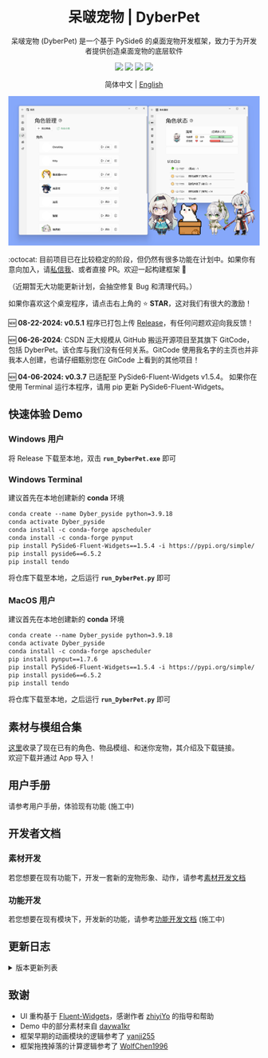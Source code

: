 <h1 align="center">
  呆啵宠物  |  DyberPet
</h1>

<p align="center">
  呆啵宠物 (DyberPet) 是一个基于 PySide6 的桌面宠物开发框架，致力于为开发者提供创造桌面宠物的底层软件
</p>

<p align="center">
  <a>
    <img src="https://img.shields.io/github/license/ChaozhongLiu/DyberPet.svg">
  </a>

  <a style="text-decoration:none">
    <img src="https://img.shields.io/github/downloads/ChaozhongLiu/DyberPet/total.svg"/>
  </a>

  <a style="text-decoration:none">
    <img src="https://img.shields.io/badge/python-3.9+-blue.svg" />
  </a>

  <a style="text-decoration:none">
    <img src="https://img.shields.io/badge/DyberPet-v0.5.1-green.svg"/>
  </a>
</p>

<p align="center">
简体中文 | <a href="README_EN.md">English</a>
</p>

![Interface](https://raw.githubusercontent.com/ChaozhongLiu/DyberPet/main/docs/DyberPet.png)

  
:octocat: 目前项目已在比较稳定的阶段，但仍然有很多功能在计划中。如果你有意向加入，请[私信我](https://space.bilibili.com/39307302)、或者直接 PR。欢迎一起构建框架 🥰 
  
（近期暂无大功能更新计划，会抽空修复 Bug 和清理代码。）
  
如果你喜欢这个桌宠程序，请点击右上角的 ⭐ **STAR**，这对我们有很大的激励！
  
:new: **08-22-2024: v0.5.1** 程序已打包上传 [Release](https://github.com/ChaozhongLiu/DyberPet/releases/tag/v0.5.1)，有任何问题欢迎向我反馈！  
  
:new: **06-26-2024**: CSDN 正大规模从 GitHub 搬运开源项目至其旗下 GitCode，包括 DyberPet。该仓库与我们没有任何关系。GitCode 使用我名字的主页也并非我本人创建，也请仔细甄别您在 GitCode 上看到的其他项目！
  
:new: **04-06-2024: v0.3.7** 已适配至 PySide6-Fluent-Widgets v1.5.4。 如果你在使用 Terminal 运行本程序，请用 pip 更新 PySide6-Fluent-Widgets。  
  
  
## 快速体验 Demo
### Windows 用户
  将 Release 下载至本地，双击 **``run_DyberPet.exe``** 即可


### Windows Terminal
  建议首先在本地创建新的 **conda** 环境  
  ```
  conda create --name Dyber_pyside python=3.9.18
  conda activate Dyber_pyside
  conda install -c conda-forge apscheduler
  conda install -c conda-forge pynput
  pip install PySide6-Fluent-Widgets==1.5.4 -i https://pypi.org/simple/
  pip install pyside6==6.5.2
  pip install tendo
  ```
  将仓库下载至本地，之后运行 **``run_DyberPet.py``** 即可

  
### MacOS 用户
  建议首先在本地创建新的 **conda** 环境  
  ```
  conda create --name Dyber_pyside python=3.9.18
  conda activate Dyber_pyside
  conda install -c conda-forge apscheduler
  pip install pynput==1.7.6
  pip install PySide6-Fluent-Widgets==1.5.4 -i https://pypi.org/simple/
  pip install pyside6==6.5.2
  pip install tendo
  ```
  将仓库下载至本地，之后运行 **``run_DyberPet.py``** 即可
  

## 素材与模组合集 

[这里](docs/collection.md)收录了现在已有的角色、物品模组、和迷你宠物，其介绍及下载链接。  
欢迎下载并通过 App 导入！
  
  

## 用户手册
请参考用户手册，体验现有功能 (施工中)




## 开发者文档
### 素材开发
若您想要在现有功能下，开发一套新的宠物形象、动作，请参考[素材开发文档](docs/art_dev.md)

### 功能开发
若您想要在现有模块下，开发新的功能，请参考[功能开发文档](README.md) (施工中)


## 更新日志

<details>
  <summary>版本更新列表</summary>
  
**v0.5.1 - 08/22/2024**
- 添加了日期更新 Timer
- 日期更新时自动更新喂养的天数
- 修复了不满足饱食度要求的动作附加声音被播放的错误

**v0.5.0 - 08/16/2024**
- 在左键拖拽情况下锁定右键菜单
- 修复了右键点击 Event 的错误代码 (虽然不影响使用)

**v0.5.0 - 08/14/2024**
- 改进了和游戏存档相关的各项功能，避免因存档文件问题导致的崩溃和闪退
- 替换了右键菜单的更换角色图标

**v0.5.0 - 08/10/2024**
- 修复了当迷你宠物跟随主宠物时，因目标坐标设定低于水平线导致的抽搐现象

**v0.5.0 - 08/06/2024**
- 移除了物品掉落组件我自己画的难看的气泡
- 检查新添加角色模组时，patpat 不再是必须属性
- 修复了导入新角色后，以同伴组件进行召唤，因缺少数据初始化而导致程序崩溃的问题

**v0.5.0 - 08/05/2024**
- settings 添加了 ``minipet_scale`` 来独立设定迷你宠物的大小
- 迷你宠物菜单中添加了大小调节 Slider
- 修复了召唤同伴或迷你宠物拍拍动作的调用错误

**v0.5.0 - 08/03/2024**
- 细化了 ``宠物大小`` 设置参数，现在每一个角色都有独立的大小参数
  
**v0.5.0 - 07/21/2024**
- 修复了在商店卖出物品的最后一个时，背包内仍然显示该物品的 Bug

**v0.4.9 - 07/15/2024**
- 修复了取消专注时间再次开始后程序崩溃的 Bug
- 初始化的动作会被自动勾选加入播放列表
- 修复了部分 UI 显示不全的问题
- 优化了对话框的出现位置
- 修复了宠物默认动作存在 Anchor 时的正确初始位置

**v0.4.8 - 06/29/2024**
- 统一参数 ``set_fall`` 为 Boolean，并添加进了 settings.json 文件中

**v0.4.7 - 06/15/2024**
- 修复了系统界面一些对话框选项错误的问题
- 修复了缺少的语言类型的初始化问题
- 添加了软件更新提醒通知
- 添加了对应更新的翻译

**v0.4.6 - 05/11/2024**
- ``pet_conf.patpat`` 类型更换为 ``dict {0:"actname", 3:"actname2"}``, 可以给每个饱食度等级单独定义拍拍动画
- 更新了交互模块拍拍动画的播放逻辑，会首先按当前饱食度等级随机选取一个拍拍动画

**v0.4.5 - 05/10/2024**
- 重构了所有的数值条，解决了之前数值过小时 Bar 超出圆角边界的问题

**v0.4.4 - 05/07/2024**
- 添加了迷你宠物管理 UI 和功能
- 之前的 ``附属宠物/subpet`` 正式更名为 ``迷你宠物``
- 更新了系统面板的部分 UI

**v0.4.3 - 05/05/2024**
- 在基本设置中 添加了自定义应用主题色功能
- 在基本设置中 添加了检查更新的功能

**v0.4.2 - 05/04/2024**
- 简化了右键菜单结构
- 给宠物拖拽添加了反弹机制

**v0.4.2 - 05/03/2024**
- 添加了 ``自定义动作`` 和 ``动作设计`` 功能
- 完善了动画面板的功能和 UI
- 添加了动画面板相关的翻译
  
**v0.4.1 - 04/20/2024**
- ``ActData`` 添加了 ``special_act`` 属性
- 如果你曾在 04/18 - 04/20 之间测试使用过新的终端版本程序，或许需要删除 ``data/act_data.json`` 重新生成

**v0.4.1 - 04/18/2024**
- 在新的``ActData``基础上
  - 更新了交互模块、附件模块的逻辑
- 给 ``act``、``acc``、``anchor`` 添加了``跳过``的配置数值
  - 各模块判定为跳过动画是会按设定的逻辑执行
  - 动画模块&交互模块：按跳过的配置 图像静止不动
  - 附件模块：遇到跳过会暂时隐藏，直至下一个附件动画出现
- 下一步会开发动作模块 UI，用来自定义动作

**v0.4.0 - 04/14/2024**
- 重构了动画模块的配置数据结构 ``ActData``
- 在新的数据结构基础上
  - 更新了动画模块的逻辑
  - 更新了动画选择菜单的功能逻辑
  - ！交互模块仍未更新，可能会触发问题

**v0.3.7 - 04/09/2024**
- 给角色面板添加了更多的指南
- 角色如果包含 ``items`` 文件夹，会自动判定并导入其中的物品

**v0.3.7 - 04/06/2024**
- 通知栏剩余翻译完成
- 采用 Fluent-Widgets 优化了通知栏 UI
- 优化了缩放逻辑以避免在 MacOS 中的地面判断 bug
- 适配到了 Fluent-Widgets 1.5.4 版本；请尝试使用 pip 更新环境中的 PySide6-Fluent-Widgets

**v0.3.7 - 03/31/2024**
- 代办事项 UI 和功能完成
- 角色面板的翻译全部完成

**v0.3.6 - 03/15/2024**
- 每日进度功能代码更新
- 存档数据新增了 ``task_data.json``
  - 存档导出、快速存储时会被备份，但不会被导入
  - ``conf.py`` 中增加了 ``TaskData`` 的各种操作
  - App 启动时加载 ``settings.task_data``

**v0.3.6 - 03/05/2024**
- 专注任务功能代码基本完成
- 优化了番茄钟和专注时间倒计时UI的显示区域及其对主动画模块的影响

**v0.3.5 - 02/18/2024**
- 日常任务 UI 设计完毕
- 日常目标 UI init

**v0.3.5 - 02/04/2024**
- 日常任务 UI init

**v0.3.5 - 01/21/2024**
- 动作管理 UI init
- 将程序中几乎所有的 ``QImage`` 替换成了 ``QPixmap``，以节省内存，优化运行效率

**v0.3.4 - 01/21/2024**
- 商店购买和出售功能实装

**v0.3.4 - 01/18/2024**
- 商店 UI 同步角色属性进行刷新
  - 物品增减
  - 角色好感度变化
  - 切换角色
  - 导入存档
- 物品默认价格按星级提升

**v0.3.4 - 01/16/2024**
- 商店 UI 代码完成
  - 界面设计和代码完成
  - 实装了按字符搜索
  - 实装了按标签筛选
- 商店各项功能暂未完成

**v0.3.4 - 12/26/2023**
- 高分辨率屏幕图片缩放优化
- Avatar Label 生成方法优化
- 将默认未知 Icon 换成了空白图片

**v0.3.4 - 12/13/2023**
- BUFF系统 init
  - 物品（包括宠物）添加了 ``buff`` 属性，详见 [buffModule](DyberPet/Dashboard/buffModule.py)
  - 状态面板添加了 Buff 的运算和 UI，仍在施工中
- 薯条、汉堡、派蒙均添加了 ``buff`` 属性作为demo的例子
- ``HP`` 下降timer缩短为1分钟

**v0.3.3 - 11/28/2023**
- 宠物系统 init
  - 宠物是每个角色的宠物（宠物的宠物 hhh），作为Item Class，可被获取
  - 宠物可跟随角色，或自由活动
  - 宠物可对角色有Buff加成（未完成）
- 添加了 ``派蒙`` 作为一个宠物的例子
- **声明**：从v0.3.3起，桌宠将用``角色``指代，桌宠的宠物用``宠物``指代

**v0.3.2 - 11/24/2023**
- 背包面板刷新机制
- 金币系统 init

**v0.3.2 - 11/21/2023**
- 背包面板基本完成
- 背包空白格背景颜色更改
- 切换宠物时的刷新还未完成
- 删除了旧的背包UI
- 进行了少量的代码清理

**v0.3.2 - 11/16/2023**
- 背包面板 init
  
**v0.3.2 - 11/12/2023**
- 状态信息构建完成
- 角色面板构建完成

**v0.3.1b - 11/10/2023**
- 角色面板 init
- 状态信息日志 Widget init

**v0.3.1b - 11/05/2023**
- 修复了设置界面圆角显示不全的问题
- 优化了菜单 UI 子菜单点击的行为逻辑
- 修复了屏幕缩放导致部分组件重叠的问题
- MacOS 的兼容性改进
  - 修复附件模块无法正常显示的问题
  - 修复“前往文件夹”无法运行的问题
  - 优化窗口大小计算，但Mac仍然存在屏幕大小获取问题
  
**v0.3.1b - 10/27/2023**
- 切换了打包方式
  
**v0.3.1 - 10/21/2023**
- 切换至了 PySide6-Fluent-Widgets 1.3.3
- 修复了一些上报和未上报的潜在bug
- 补充了一些缺失的翻译
- 近期更新的本地测试完成
- release 添加 PySide6 版本


**v0.3.0a - 10/21/2023**
- 完成了物品模组功能
- 完成了物品模组的翻译


**v0.3.0a - 10/17/2023**
- 框架 main 分支迁移至 PySide6

    
**v0.3.0a - 10/08/2023**
- 框架迁移至 PySide6
- 添加了物品模组功能（未完成）

**v0.3.0a - 09/24/2023**
- 添加了系统及 UI
  - 基本设置 UI：替换了原本的设置，更贴近 Windows11；增加了语言切换设置
  - 存档管理 UI：实装了存档系统，包括存档的导出、导入，快速存档功能
  - 角色管理 UI：显示角色列表，包含启动按钮、角色信息卡片
- 存档系统改动
  - 存档改动为每个角色独立
  - 添加了新旧存档的自动转换代码
  - 添加了存档文件的各种操作（详见 [添加了系统及 UI]）
- 语言切换
  - 完成了语言切换功能
  - 新增了语言切换相关的文件：``langs.pro``, ``res/language``
  - 部分完成了中英两种语言的翻译
- 重构了原有 UI
  - 利用 PyQt5 原生功能重新实现 按分辨率和缩放改变大小
  - 优化了菜单 UI，替换为 PyQt-Fluent-Widgets RoundMenu
  - 将状态栏移动到了右键菜单中
  - 开启计划任务时，进度条会持续出现在宠物上方
  - 替换了通知窗口的关闭按钮
- 角色添加功能
  - 角色管理UI基本完成
  - 实现了角色添加的基本功能

  
**v0.2.2 - 03/14/2023**
- 数据存写大概花费0.43ms，有极小概率在该间隔内关闭软件导致数据丢失。本次优化在每次关闭前主动存储一次数据，并冻结数据，执行退出。
  
**v0.2.2 - 03/09/2023**
- 可以客制化番茄钟了
- 修复了狂爆物品的另一个大bug
  
**v0.2.2 - 03/08/2023**
- Mac不兼容通知栏关闭按钮，故优化了关闭按钮UI
  
**v0.2.2 - 03/07/2023**
- 附件动作的``follow_mouse``属性添加了``"x"`` 和 ``"y"``的选项，可单独跟随x或y轴
  
**v0.2.2 - 03/05/2023**
- 常驻动作数据结构修改，bug修复
- 同伴添加了常驻动作判定，需要在是主宠物时进行设定
  
**v0.2.2 - 03/04/2023**
- 添加了下落的前置动作``prefall``，将在鼠标松开后执行
- 背包分成了食物和收藏品两栏
  
**v0.2.2 - 03/03/2023**
- 右键菜单中增加了常驻动作选项，可以改变闲置时的默认动作，选中后将不在随机播放其他动作
  
**v0.2.2 - 03/02/2023**
- 交互功能添加了水平跟随目标的功能
- 添加了跟随鼠标的功能
- 目标跟随需要在``pet_conf.json``中定义``left``向左移动和 ``right``向右移动的动作
  
**v0.2.2 - 03/01/2023**
- 存档系统初步功能上线
  
**v0.2.1 - 02/25/2023**
- ``fv_reward``属性可设置为list，物品可出现在多个等级奖励中
  
**v0.2.1 - 02/23/2023**
- Windows系统添加了subwindow属性
- 禁用掉落时，缩放宠物不会闪回地面
  
**v0.2.1 - 02/22/2023**
- 优化了缩放机制
- 物品数量为1时不显示数字
- 优化了主宠物列表判断和默认宠物的保存方式
  
**v0.2.0 - 02/21/2023**
- MacOS 兼容性代码改进
- 增加好感度等级奖励的补偿系统
  
**v0.2.0 - 02/18/2023**
- 设置中添加了启动默认角色的选择
- 切换角色增加了问候通知
- 添加了 NoDropShadowWindowHint （为MacOS准备）
  
**v0.1.19 - 02/16/2023**
- 设置中可以静音了
- 添加了统计陪伴天数及显示铭牌的功能
  
**v0.1.18 - 02/12/2023**
- 对话框自动添加上一步按钮
- 调整了对特殊中文字符的长度计算
  
**v0.1.18 - 02/11/2023**
- 增加了附属宠物和主宠物的连接
- 保证收藏品在随机掉落中不重复出现
- 整理了可变更的系统数值
  
**v0.1.18 - 02/10/2023**
- 添加了对话界面和功能（暂未实装素材）
  
**v0.1.17 - 02/05/2023**
- 给通知系统语音添加了优先级``sound_priority``属性
- 增加了点击时的随机语音事件
- 增加了纳西妲的语音库
  
**v0.1.16 - 02/01/2023**
- 实现了多屏之间转移（测试中）
- 规避了专注时间0分0秒相关的闪退bug
- 解决了不能言说的狂爆物品惊天大bug
- 停止按钮按下后会立刻失效，避免多次结算
- 修复了快速点击鼠标微小位移造成闪现的bug
- 修复了召唤同伴放大时显示不全的问题
- 修复了一定条件下缩放宠物派蒙位置问题
  
**v0.1.15 - 01/29/2023**
- 取消屏幕缩放对图片大小的影响
- 重力加速度最小值变为0.01
- 数值栏字体固定为Times
- 设置内添加是否置顶的选项
  
**v0.1.14 - 01/28/2023**
- 修复了禁用掉落时不会触发摸摸事件的bug
- ``pets.json``转移到了``res/role/``
  
**v0.1.14 - 01/23/2023**
- ``item_config``更新
  - 添加了``fv_reward``: int，将物品设定为好感度升级奖励
  - 修复了label anchor未随缩放比例改变的bug
  - 重力加速度最小值变为0.01
  - 取消屏幕缩放比例对图片大小的影响
  
**v0.1.14 - 01/22/2023**
- ``pet_config['acc_act']``更新
  - ``timeout``：true/false 动画结束后关闭 / 不断循环
  - ``unique``：true/false 可否存在多个一样的附件
  - ``closable``：true/false 可否关闭（右键菜单关闭）
  - ``follow_main``：true/false 是否跟随主程序移动
  - ``speed_follow_main``：int 跟随主程序的移动速度
  
**v0.1.13 - 01/21/2023**
- 优化了widget size的动态变化逻辑
- 修复了没有随机动作或随机动作概率为零时的报错
- 通知栏边框变为圆弧
- 饱食度下降间隔变为 2min
- ``pet_config`` 更新
  - 添加了``subpet``，用来定义宠物的附属宠物
  - ``item_favorite``, ``item_dislike`` 变更为``dict``, 增加了物品好感度倍率数值
- ``item_config``更新
  - 添加了``type``, 可添加消耗品``consumable``和收藏品``collection``两类物品，收藏品不可使用
- ``act_config``更新
  - 添加了``anchor``属性，将根据锚点自动移动动画
- 开始施工语言更换
  
**v0.1.12 - 01/15/2023**
- 待机动作（default）将持续进行
- 更改了数值模块的逻辑，目前所有宠物共用一套数值
  - 删除了``pet_config``中的 ``gravity``, ``hp_interval``, ``fv_interval``
- 进程多开被禁止，以防数据存储混乱
- 多开禁止的情况下，为了能够让多个宠物同屏，增加了``召唤同伴``的功能
- 增加了鼠标点击触发的``摸摸事件``，宠物可定义摸摸的动作，并大概率触发向上浮动的心心，小概率获得物品掉落
- 增加了物品掉落的动画，掉落物品呈抛物线掉落在底部任务栏

**v0.1.11 - 01/07/2023**
- 添加了设置界面，可以改变大小、重力、拖拽速度、音量
- 添加了组件动作：现在支持动作包含另一个动画的功能（具体见素材开发文档）
- 物品使用添加了宠物喜爱度的分级，可设置不同的声音、动作
- 支持宠物自定义通知图标和声音，在``res/role/NAME/note/`` 中添加 （具体见素材开发文档）
- 宠物移动行为增加了屏幕边界
  
**v0.1.10 - 12/28/2022**
- 通知栏的图标和声音与 note_type 关联，可在 ``res/role/PETNAME/note/note_config.json`` 中自定义
  
**v0.1.10 - 12/27/2022**
- 更新了提醒事项的 UI
- 更新了饱食度随时间下降的计算逻辑，每一分钟都会变化，但只显示百分比，与用户定义的 ``hp_interval`` 相关
  
**v0.1.9 - 12/25/2022**
- 更新了番茄钟和专注时间的 UI
- 番茄钟和专注时间的开始和取消移动到了各自的界面内，不再使用菜单进行
- 专注时间可以暂停了
- 专注时间取消也会按已经行的时长获取物品奖励
  
**v0.1.8 - 12/21/2022**
- 界面大小加入了屏幕缩放比例的考虑
- UI 仍然没有全部完成
- 加入了圣诞限定小猫角色
  
**v0.1.8 - 12/19/2022**
- 交互模块QTimer变为更加精准的Timer
  
**v0.1.8 - 12/18/2022**
- 数值系统更新：健康值和心情值替换为 饱食度、好感度，并更新了数值系统及其 UI
- 增加了更多模块连接
  - 数值改变将影响随即动作的触发几率、每个动作的具体概率
  - 动作和物品将伴随好感度提升解锁
  - 更多细节将在用户手册和素材开发文档中更新
- 下落动作细分为 下落中 + 落地动作 两个部分
- 更新了背包系统的 UI，后续将逐渐更新所有的 UI 界面
  
**v0.1.7 - 12/11/2022**
- 添加了计划任务完成后的物品掉落事件

**v0.1.7 - 12/10/2022**
- 添加了背包系统，可以使用宠物获得的物品（目前只是功能测试阶段，UI极其丑陋，甚至不一致）
  - 在 settings 中增加了 pet_data，用来存储宠物数值和物品的数据
  - 添加了 item_data 和 ``res/items/item_config.json``，用于素材开发中设定物品属性（素材开发文档待更新）
  - 完善了背包交互的一系列可能行为的系统反馈，尽可能考虑了各种情况（可能仍然有bug）
  - 连接了物品使用与数值变化、动画播放
- 添加了通知系统，将取代旧版本中的对话框
  - 定义了 QToaster class 及目前定义的通知类型字段
  - 通知消息会伴随喵叫声
  - 为物品使用和数值变化添加了通知
  - 为计划任务添加了通知，删除了对话框显示（代码仍然在）

**v0.1.6 - 12/03/2022**
- 添加了提醒事项的到时提醒
- 添加了间隔提醒功能
- 关闭宠物后，备忘录会保留
- 添加了对话显示的排队系统，避免冲突

**v0.1.6 - 12/02/2022**
- 添加了专注时间功能
- 添加了番茄时钟和专注时间的倒计时
- 添加了提醒事项（备忘录）
- 该版本下，健康和心情会不断下降，暂时没有和其他功能连接，会在后续版本中添加

**v0.1.5 - 11/27/2022**
- 解决了使用 ``apscheduler`` 时 ``pyinstaller`` 的 bug
- 添加了番茄时间功能

**v0.1.5 - 11/26/2022**
- 采用 ``apscheduler`` 规范化了计划任务模块
- 增加了宠物数值相关数据的读取、修改、存储系统
- 重构了文件夹结构

**v0.1.5 - 11/25/2022**
- 增加了对话框和显示对话的功能
- 增加了计划任务模块
- 计划任务模块增加任务：运行时打招呼、健康和心情随时间下降

**v0.1.4 - 11/23/2022**
- 增加了心情数值
- 更新了呆啵宠物的图标

**v0.1.4 - 11/20/2022**
- 增加了鼠标停留时数值系统的显示 （未实装功能）

**v0.1.3 - 11/19/2022**
- 模块化重构了项目代码

**v0.1.2 - 11/14/2022**
- 最初版本上线


</details>

## 致谢
- UI 重构基于 [Fluent-Widgets](https://github.com/zhiyiYo/PyQt-Fluent-Widgets)，感谢作者 [zhiyiYo](https://github.com/zhiyiYo) 的指导和帮助
- Demo 中的部分素材来自 [daywa1kr](https://github.com/daywa1kr/Desktop-Cat)
- 框架早期的动画模块的逻辑参考了 [yanji255](https://toscode.gitee.com/yanji255/desktop_pet/)  
- 框架拖拽掉落的计算逻辑参考了 [WolfChen1996](https://github.com/WolfChen1996/DesktopPet)
